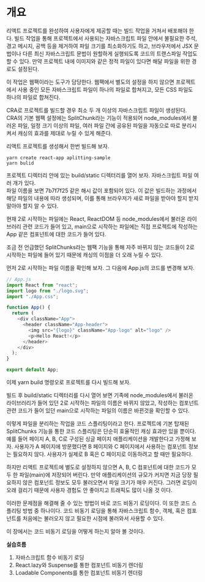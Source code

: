 # 개요

리액트 프로젝트를 완성하여 사용자에게 제공할 때는 빌드 작업을 거쳐서 배포해야 한다. 빌드 작업을 통해 프로젝트에서 사용되는 자바스크립트 파일 안에서 불필요한 주석, 경고 메시지, 공백 등을 제거하여 파일 크기를 최소화하기도 하고, 브라우저에서 JSX 문법이나 다른 최신 자바스크립트 문법이 원할하게 실행되도록 코드의 트랜스파일 작업도 할 수 있다. 만약 프로젝트 내에 이미지와 같은 정적 파일이 있다면 해달 파일을 위한 경로도 설정된다.

이 작업은 웹팩이라는 도구가 담당한다. 웹팩에서 별도의 설정을 하지 않으면 프로젝트에서 사용 중인 모든 자바스크립트 파일이 하나의 파일로 합쳐지고, 모든 CSS 파일도 하나의 파일로 합쳐진다.

CRA로 프로젝트를 빌드할 경우 최소 두 개 이상의 자바스크립트 파일이 생성된다. CRA의 기본 웹팩 설정에는 SplitChunk라는 기능이 적용되어 node_modules에서 불러온 파일, 일정 크기 이상의 파일, 여러 파일 간에 공유된 파일을 자동으로 따로 분리시켜서 캐싱의 효과를 제대로 누릴 수 있게 해준다.

리액트 프로젝트를 생성해서 한번 빌드해 보자.

```
yarn create react-app aplitting-sample
yarn bulid
```

프로젝트 디렉터리 안에 있는 build/static 디렉터리를 열어 보자. 자바스크립트 파일 여러 개가 있다.  
파일 이름을 보면 7b7f7f25 같은 해시 값이 포함되어 있다. 이 값은 빌드하는 과정에서 해당 파일의 내용에 따라 생성되며, 이를 통해 브라우저가 새로 파일을 받아야 할지 받지 말아야 할지 알 수 있다.

현재 2로 시작하는 파일에는 React, ReactDOM 등 node_modules에서 불러온 라이브러리 관련 코드가 들어 있고, main으로 시작하는 파일에는 직접 프로젝트에 작성하는 App 같은 컴포넌트에 대한 코드가 들어 있다.

조금 전 언급했던 SplitChunks라는 웹팩 기능을 통해 자주 바뀌지 않는 코드들이 2로 시작하는 파일에 들어 있기 때문에 캐싱의 이점을 더 오래 누릴 수 있다.

먼저 2로 시작하는 파일 이름을 확인해 보자. 그 다음에 App.js의 코드를 변경해 보자.

```javascript
// App.js
import React from "react";
import logo from "./logo.svg";
import "./App.css";

function App() {
  return (
    <div className="App">
      <header className="App-header">
        <img src="{logo}" className="App-logo" alt="logo" />
        <p>Hello React!</p>
      </header>
    </div>
  );
}

export default App;
```

이제 yarn build 명령오로 프로젝트를 다시 빌드해 보자.

빌드 후 build/static 디렉터리를 다시 열어 보면 기족에 node_modules에서 불러온 라이브러리가 들어 있던 2로 시작하는 파일의 이름은 바뀌지 않았고, 작성하는 컴포넌트 관련 코드가 들어 있던 main으로 시작하는 파일의 이름은 바뀐것을 확인할 수 있다.

이렇게 파일을 분리하는 작업을 코드 스플리팅이라고 한다. 프로젝트에 기본 탑재된 SplitChunks 기능을 통한 코드 스플리팅은 단순히 효율적인 캐싱 효과만 있을 뿐이다. 예를 들어 페이지 A, B, C로 구성된 싱글 페이지 애플리케이션을 개발한다고 가정해 보자. 사용자가 A 페이지에 방문했다면 B 페이지와 C 페이지에서 사용하는 컴포넌트 정보는 필요하지 않다. 사용자가 실제로 B 혹은 C 페이지로 이동하려고 할 때만 필요하다.

하지만 리액트 프로젝트에 별도로 설정하지 않으면 A, B, C 컴포넌트에 대한 코드가 모두 한 파일(main)에 저장되어 버린다. 만약 애플리케이션의 규모가 커지면 지금 당장 필요하지 않은 컴포넌트 정보도 모두 불러오면서 파일 크기가 매우 커진다. 그러면 로딩이 오래 걸리기 때문에 사용자 경험도 안 좋아지고 트래픽도 많이 나올 것 이다.

이러한 문제점을 해결해 줄 수 있는 방법이 바로 코드 비동기 로딩이다. 이 또한 코드 스플리팅 방법 중 하나이다. 코드 비동기 로딩을 통해 자바스크립트 함수, 객체, 혹은 컴포넌트를 처음에는 불러오지 않고 필요한 시점에 불러와서 사용할 수 있다.

이 장에서는 코드 비동기 로딩을 어떻게 하는지 알아 볼 것이다.

**실습흐름**

1. 자바스크립트 함수 비동기 로딩
2. React.lazy와 Suspense를 통한 컴포넌트 비동기 렌더링
3. Loadable Components를 통한 컴포넌트 비동기 렌더링
